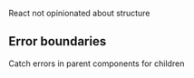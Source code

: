 React not opinionated about structure

## Error boundaries
Catch errors in parent components for children
